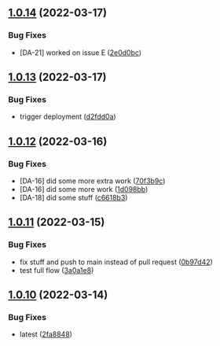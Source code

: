 ## [1.0.14](https://github.com/appicompany/demo-appi/compare/v1.0.13...v1.0.14) (2022-03-17)


### Bug Fixes

* [DA-21] worked on issue E ([2e0d0bc](https://github.com/appicompany/demo-appi/commit/2e0d0bc0d66dffb47fb9bc6be9c38207f41e88e7))



## [1.0.13](https://github.com/appicompany/demo-appi/compare/v1.0.12...v1.0.13) (2022-03-17)


### Bug Fixes

* trigger deployment ([d2fdd0a](https://github.com/appicompany/demo-appi/commit/d2fdd0a713c2949ef0e6a9c52bccd977b068bc4c))



## [1.0.12](https://github.com/appicompany/demo-appi/compare/v1.0.11...v1.0.12) (2022-03-16)


### Bug Fixes

* [DA-16] did some more extra work ([70f3b9c](https://github.com/appicompany/demo-appi/commit/70f3b9c5c4407b019323b0a1ca66fa43778ad99b))
* [DA-16] did some more work ([1d098bb](https://github.com/appicompany/demo-appi/commit/1d098bb65284e6cad0b1419ee9ace1372cff2447))
* [DA-18] did some stuff ([c6618b3](https://github.com/appicompany/demo-appi/commit/c6618b343bebeccda3ba69b5cb221fe5b0087e93))



## [1.0.11](https://github.com/appicompany/demo-appi/compare/v1.0.10...v1.0.11) (2022-03-15)


### Bug Fixes

* fix stuff and push to main instead of pull request ([0b97d42](https://github.com/appicompany/demo-appi/commit/0b97d4292bafe7644e56db3bf337d7b2ffc1e76f))
* test full flow ([3a0a1e8](https://github.com/appicompany/demo-appi/commit/3a0a1e8329f959a76bcc6667f496d13bda8b76f8))



## [1.0.10](https://github.com/appicompany/demo-appi/compare/v1.0.9...v1.0.10) (2022-03-14)


### Bug Fixes

* latest ([2fa8848](https://github.com/appicompany/demo-appi/commit/2fa8848d79714937d43ad19d1a207a36b592ac99))



